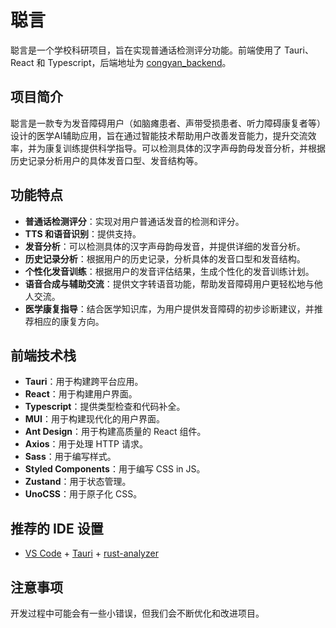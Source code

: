 # 聪言

聪言是一个学校科研项目，旨在实现普通话检测评分功能。前端使用了 Tauri、React 和 Typescript，后端地址为 [congyan_backend](https://github.com/jcmz19/congyan_backend/)。

## 项目简介

聪言是一款专为发音障碍用户（如脑瘫患者、声带受损患者、听力障碍康复者等）设计的医学AI辅助应用，旨在通过智能技术帮助用户改善发音能力，提升交流效率，并为康复训练提供科学指导。可以检测具体的汉字声母韵母发音分析，并根据历史记录分析用户的具体发音口型、发音结构等。

## 功能特点

- **普通话检测评分**：实现对用户普通话发音的检测和评分。
- **TTS 和语音识别**：提供支持。
- **发音分析**：可以检测具体的汉字声母韵母发音，并提供详细的发音分析。
- **历史记录分析**：根据用户的历史记录，分析具体的发音口型和发音结构。
- **个性化发音训练**：根据用户的发音评估结果，生成个性化的发音训练计划。
- **语音合成与辅助交流**：提供文字转语音功能，帮助发音障碍用户更轻松地与他人交流。
- **医学康复指导**：结合医学知识库，为用户提供发音障碍的初步诊断建议，并推荐相应的康复方向。

## 前端技术栈

- **Tauri**：用于构建跨平台应用。
- **React**：用于构建用户界面。
- **Typescript**：提供类型检查和代码补全。
- **MUI**：用于构建现代化的用户界面。
- **Ant Design**：用于构建高质量的 React 组件。
- **Axios**：用于处理 HTTP 请求。
- **Sass**：用于编写样式。
- **Styled Components**：用于编写 CSS in JS。
- **Zustand**：用于状态管理。
- **UnoCSS**：用于原子化 CSS。

## 推荐的 IDE 设置

- [VS Code](https://code.visualstudio.com/) + [Tauri](https://marketplace.visualstudio.com/items?itemName=tauri-apps.tauri-vscode) + [rust-analyzer](https://marketplace.visualstudio.com/items?itemName=rust-lang.rust-analyzer)

## 注意事项

开发过程中可能会有一些小错误，但我们会不断优化和改进项目。